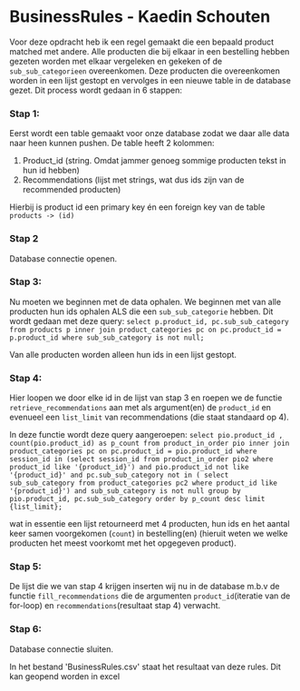 # BusinessRules - Kaedin Schouten

Voor deze opdracht heb ik een regel gemaakt die een bepaald product matched met andere. Alle producten die bij elkaar in een bestelling hebben gezeten worden met elkaar vergeleken en gekeken of de `sub_sub_categorieen` overeenkomen. Deze producten die overeenkomen worden in een lijst gestopt en vervolges in een nieuwe table in de database gezet. Dit process wordt gedaan in 6 stappen:

### Stap 1:
  Eerst wordt een table gemaakt voor onze database zodat we daar alle data naar heen kunnen pushen. De table heeft 2 kolommen:
  1. Product_id (string. Omdat jammer genoeg sommige producten tekst in hun id hebben)
  2. Recommendations (lijst met strings, wat dus ids zijn van de recommended producten)
  
  Hierbij is product id een primary key én een foreign key van de table `products -> (id)`

### Stap 2
  Database connectie openen.

### Stap 3:
  Nu moeten we beginnen met de data ophalen. We beginnen met van alle producten hun ids ophalen ALS die een `sub_sub_categorie` hebben. Dit wordt gedaan met deze query: 
  `select p.product_id, pc.sub_sub_category from products p inner join product_categories pc on pc.product_id = p.product_id where sub_sub_category is not null;` 
  
  Van alle producten worden alleen hun ids in een lijst gestopt.

### Stap 4:
  Hier loopen we door elke id in de lijst van stap 3 en roepen we de functie `retrieve_recommendations` aan met als argument(en) de `product_id` en evenueel een `list_limit` van recommendations (die staat standaard op 4).
  
  In deze functie wordt deze query aangeroepen: `select pio.product_id , count(pio.product_id) as p_count from product_in_order pio inner join product_categories pc on pc.product_id = pio.product_id where session_id in (select session_id from product_in_order pio2 where product_id like '{product_id}') and pio.product_id not like '{product_id}' and pc.sub_sub_category not in ( select sub_sub_category from product_categories pc2 where product_id like '{product_id}') and sub_sub_category is not null group by pio.product_id, pc.sub_sub_category order by p_count desc limit {list_limit};`
  
  wat in essentie een lijst retourneerd met 4 producten, hun ids en het aantal keer samen voorgekomen (`count`) in bestelling(en) (hieruit weten we welke producten het meest voorkomt met het opgegeven product).
  
### Stap 5:
  De lijst die we van stap 4 krijgen inserten wij nu in de database m.b.v de functie `fill_recommendations` die de argumenten `product_id`(iteratie van de for-loop) en `recommendations`(resultaat stap 4) verwacht.
  
### Stap 6:
  Database connectie sluiten.
  
  In het bestand 'BusinessRules.csv' staat het resultaat van deze rules. Dit kan geopend worden in excel
